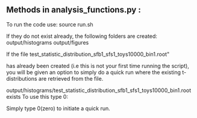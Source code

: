 ## Methods in analysis_functions.py :

To run the code use:
  source run.sh

If they do not exist already, the following folders are created:
 output/histograms
 output/figures

If the file
  test_statistic_distribution_sfb1_sfs1_toys10000_bin1.root"

has already been created (i.e this is not your first time running the script), you will be given an option to simply do a quick run where the existing t-distributions are retrieved from the file.

  output/histograms/test_statistic_distribution_sfb1_sfs1_toys10000_bin1.root exists
  To use this type 0:

Simply type 0(zero) to initiate a quick run.
